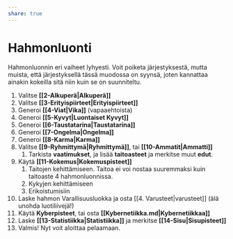 ```yaml
---
share: true
---
```

# Hahmonluonti

Hahmonluonnin eri vaiheet lyhyesti. Voit poiketa järjestyksestä, mutta muista, että järjestyksellä tässä muodossa on syynsä, joten kannattaa ainakin kokeilla sitä niin kuin se on suunniteltu.

1. Valitse **[[2-Alkuperä|Alkuperä]]**
2. Valitse  **[[3-Erityispiirteet|Erityispiirteet]]**
3. Generoi  **[[4-Viat|Vika]]** (vapaaehtoista)
4. Generoi **[[5-Kyvyt|Luontaiset Kyvyt]]**
5. Generoi  **[[6-Taustatarina|Taustatarina]]**
6. Generoi **[[7-Ongelma|Ongelma]]**
7. Generoi **[[8-Karma|Karma]]**
8. Valitse  **[[9-Ryhmittymä|Ryhmittymä]]**, tai **[[10-Ammatit|Ammatti]]**
	1. Tarkista **vaatimukset**, ja lisää **taitoasteet** ja merkitse muut **edut**.
9. Käytä **[[11-Kokemus|Kokemuspisteet]]**
   1. Taitojen kehittämiseen. Taitoa ei voi nostaa suuremmaksi kuin taitoaste 4 hahmonluonnissa.
   2. Kykyjen kehittämiseen
   3. Erikoistumisiin
11. Laske hahmon Varallisuusluokka ja osta [[4. Varusteet|varusteet]] (älä unohda luotiliivejä!)
12. Käytä **Kyberpisteet**, tai osta  **[[Kybernetiikka.md|Kybernetiikkaa]]**
13. Laske  **[[13-Statistiikka|Statistiikka]]** ja merkitse **[[14-Sisu|Sisupisteet]]**
14. Valmis! Nyt voit aloittaa pelaamaan.